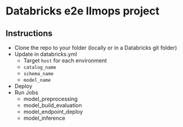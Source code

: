 # Databricks e2e llmops project
## Instructions
- Clone the repo to your folder (locally or in a Databricks git folder)
- Update in databricks.yml
  - Target `host` for each environment
  - `catalog_name`
  - `schema_name`
  - `model_name`
- Deploy
- Run Jobs
  - model_preprocessing 
  - model_build_evaluation
  - model_endpoint_deploy
  - model_inference
